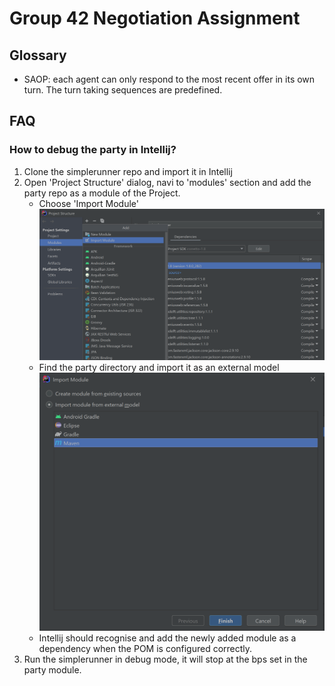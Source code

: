 # Group 42 Negotiation Assignment

## Glossary

* SAOP: each agent can only respond to the most recent offer in its own turn. The turn taking sequences are predefined.

## FAQ

### How to debug the party in Intellij?

1. Clone the simplerunner repo and import it in Intellij
2. Open 'Project Structure' dialog, navi to 'modules' section and add the party repo as a module of the Project.
    * Choose 'Import Module' 
        ![import module](./images/import_module.png "Step1: import module")
    * Find the party directory and import it as an external model
        ![external_module](./images/external_module.png)
    * Intellij should recognise and add the newly added module as a dependency when the POM is configured correctly.
3. Run the simplerunner in debug mode, it will stop at the bps set in the party module.
   